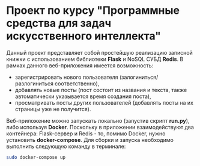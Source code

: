 # Проект по курсу "Программные средства для задач искусственного интеллекта"

Данный проект представляет собой простейшую реализацию записной книжки с использованием библиотеки **Flask** и NoSQL СУБД **Redis**.
В рамках данного веб-приложения имеется возможность: 
* зарегистрировать нового пользователя (залогиниться/разлогиниться соответственно),
* добавлять новые посты (пост состоит из названия и текста, также автоматически указывается время создания поста), 
* просматривать посты других пользователей (добавлять посты на их страницы уже не получится).

Веб-приложение можно запускать локально (запустив скрипт **run.py**), либо используя **Docker**. Поскольку в приложении взаимодействуют два контейнера: Flask-сервер и Redis - то, помимо Docker, нужно установить **docker-compose**. 
Для сборки и запуска необходимо выполнить следующую команду в терминале:
```bash
sudo docker-compose up
```
